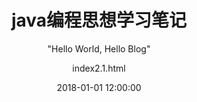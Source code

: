 ---
layout:     post
title:      "java编程思想学习笔记"
subtitle:   " \"Hello World, Hello Blog\""
date:       2018-01-01 12:00:00
author:     "index2.1.html"
catalog: true
categories: book
tags:
    - 笔记
---
